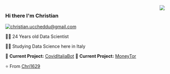 <img align='right' src="https://github-readme-stats.vercel.app/api?username=Chri1629&show_icons=true">

### Hi there I'm Christian

[![christian.uccheddu@gmail.com](https://img.shields.io/static/v1?label=christian.uccheddu@gmail.com&message=%20&color=red&logo=gmail&style=flat-square&logoColor=white)](mailto:christian.uccheddu@gmail.com)

👨‍💻 24 Years old Data Scientist

👨‍🎓 Studying Data Science here in Italy  

🚧 **Current Project:** [CovidItaliaBot](https://github.com/Chri1629/covid_bot.git)
🚧 **Current Project:** [MoneyTor](https://github.com/MarcoP9/money_bot)

⭐️ From [Chri1629](https://github.com/Chri1629)
